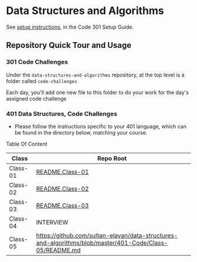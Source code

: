# Data Structures and Algorithms

See [setup instructions](https://codefellows.github.io/setup-guide/code-301/3-code-challenges), in the Code 301 Setup Guide.

## Repository Quick Tour and Usage

### 301 Code Challenges

Under the `data-structures-and-algorithms` repository, at the top level is a folder called `code-challenges`

Each day, you'll add one new file to this folder to do your work for the day's assigned code challenge

### 401 Data Structures, Code Challenges

- Please follow the instructions specific to your 401 language, which can be found in the directory below, matching your course.

Table Of Content 

| Class      | Repo Root |
| ----------------| ----------- |
| Class-01        | [README.Class-01](https://github.com/sultan-elayan/data-structures-and-algorithms/blob/master/401-Code/Class-01/README.md)       |
| Class-02    | [README.Class-02](https://github.com/sultan-elayan/data-structures-and-algorithms/blob/master/401-Code/Class-02/README.md)      |
| Class-03    | [README.Class-03](https://github.com/sultan-elayan/data-structures-and-algorithms/blob/array-binary-search/401-Code/class-03/README.md)      |
| Class-04    | INTERVIEW|
| Class-05    | https://github.com/sultan-elayan/data-structures-and-algorithms/blob/master/401-Code/Class-05/README.md|

